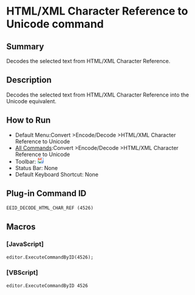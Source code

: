 # HTML/XML Character Reference to Unicode command

## Summary

Decodes the selected text from HTML/XML Character Reference.

## Description

Decodes the selected text from HTML/XML Character Reference into the Unicode equivalent.

## How to Run

- Default Menu:Convert \>Encode/Decode \>HTML/XML Character Reference to Unicode
- [All Commands](../tools/all_commands):Convert \>Encode/Decode \>HTML/XML Character Reference to Unicode
- Toolbar:
![](../../images/html2uni24x16.gif)
- Status Bar: None
- Default Keyboard Shortcut: None

## Plug-in Command ID

```
EEID_DECODE_HTML_CHAR_REF (4526)
```

## Macros

### \[JavaScript\]

```
editor.ExecuteCommandByID(4526);
```

### \[VBScript\]

```
editor.ExecuteCommandByID 4526
```
